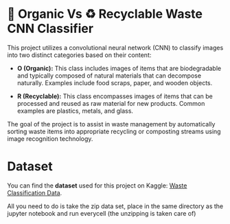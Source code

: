 # 🌿 Organic Vs ♻️ Recyclable Waste CNN Classifier

This project utilizes a convolutional neural network (CNN) to classify images into two distinct categories based on their content:

- **O (Organic):** This class includes images of items that are biodegradable and typically composed of natural materials that can decompose naturally. Examples include food scraps, paper, and wooden objects.

- **R (Recyclable):** This class encompasses images of items that can be processed and reused as raw material for new products. Common examples are plastics, metals, and glass.

The goal of the project is to assist in waste management by automatically sorting waste items into appropriate recycling or composting streams using image recognition technology.

# Dataset 
You can find the **dataset** used for this project on Kaggle: [Waste Classification Data](https://www.kaggle.com/datasets/techsash/waste-classification-data).

All you need to do is take the zip data set, place in the same directory as the jupyter notebook and run everycell (the unzipping is taken care of)





